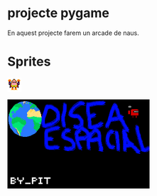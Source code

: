 # projecte pygame

En aquest projecte farem un arcade de naus.

# Sprites

![Nau Principal](nauprincipal.png)


![Pantalla de inicio ](inicio.png)
